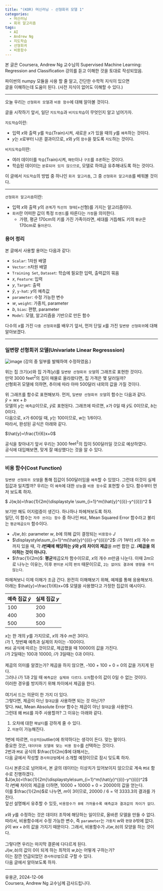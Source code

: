 ```yaml
---
title: "(KOR) 머신러닝 - 선형회귀 모델 1"
categories:
  - 머신러닝
  - 회귀 알고리즘
tags:
  - AI
  - Andrew Ng
  - 지도학습
  - 선형회귀
  - 비용함수
---
```


본 글은 Coursera, Andrew Ng 교수님의
Supervised Machine Learning: Regression and Classification 강의를 듣고 이해한 것을 토대로 작성되었음.

파이썬의 numpy 모듈을 사용 할 줄 알고, 간단한 수학적 지식이 있으면<br> 글을 이해하는데 도움이 된다. (사전 지식이 없어도 이해할 수 있다.)

---

오늘 우리는 `선형회귀 모델`과 `비용 함수`에 대해 알아볼 것이다.

글을 시작하기 앞서, 일단 `지도학습`과 `비지도학습`이 무엇인지 알고 넘어가자.

`지도학습`이란:

- 입력 $x$와 출력 $y$를 `학습`(Train)시켜, 새로운 $x$가 있을 때의 $y$를 `예측`하는 것이다.
- $y$는 $x$로부터 나온 결과이므로, $x$와 $y$의 `함수`을 찾도록 `지도`하는 것이다.

`비지도학습`이란:

- 여러 데이터를 `학습`(Train)시켜, `패턴`이나 `구조`를 `추론`하는 것이다.
- 학습된 데이터는 `분류되어 있지 않으므로`, 모델로 하여금 유추해내도록 하는 것이다.

이 글에서 `지도학습`의 방법 중 하나인 `회귀 알고리즘`, 그 중 `선형회귀 알고리즘`를 배워볼 것이다.

---

`선형회귀 알고리즘`이란:

- 입력 $x$와 출력 $y$의 `관계`가 `직선의 형태`(=선형)를 가지는 알고리즘이다.
- `회귀`란 어떠한 값이 특정 `트렌드`를 따른다는 `가정`을 의미한다.
  - 가령, 평균 170cm의 키를 가진 가족이라면, 세대를 거듭해도 키의 `평균`은 170cm로 `돌아온다`.

### 용어 정리

본 글에서 사용할 용어는 다음과 같다:

- `Scalar`: 1차원 배열
- `Vector`: n차원 배열
- `Training Set`, `Dataset`: 학습에 필요한 입력, 출력값의 묶음
- $x$, `Feature`: 입력
- $y$, `Target`: 출력
- $\hat{y}$, `y-hat`: $y$의 예측값
- `parameter`: 수정 가능한 변수
- $w$, `weight`: 가중치, parameter
- $b$, `bias`: 편향, parameter
- `Model`: 모델, 알고리즘을 기반으로 만든 함수

다수의 $x$를 가진 `다중 선형회귀`를 배우기 앞서, 먼저 단일 $x$를 가진 `일변량 선형회귀`에 대해 알아보겠다.

---

### 일변량 선형회귀 모델(Univariate Linear Regresssion)

![image](https://github.com/user-attachments/assets/491911b5-9ccf-4fec-9e77-cccc4a52fd5c)
(강의 중 일부를 발췌하여 수정하였음.)

위는 집 크기($x$)와 집 가격($y$)를 `일변량 선형회귀 모델`의 그래프로 표현한 것이다. <br>
만약 3000 $\text{feet}^2$의 집이 매물로 올라왔다면, 집 가격은 몇 달러일까?<br>
선형회귀 모델에 의하면, 추이에 따라 아마 500달러 내외의 값을 가질 것이다.

위 그래프를 함수로 표현해보자.
먼저, `일변량 선형회귀 모델`의 함수는 다음과 같다.<br>
$\hat{y}=wx+b$
<br>
모델의 $y$는 `예측값`이므로, $\hat{y}$로 표현된다.
그래프에 따르면, $x$가 0일 때 $\hat{y}$도 0이므로, $b$는 0이다. <br>
다음으로, $x$가 600일 때, $y$는 100이므로, $w$는 $1/6$이다. <br> 따라서, 완성된 공식은 아래와 같다.<br>

$\hat{y}=\frac{1}{6}x+0$

공식을 찾아내기 앞서 우리는 3000 $\text{feet}^2$의 집이 500달러일 것으로 예상하였다. <br> 공식에 대입해보면, 맞게 잘 예상했다는 것을 알 수 있다.

---

### 비용 함수(Cost Function)

`일변량 선형회귀 모델`을 통해 집값이 500달러임을 `예측`할 수 있었다.
그런데 이것이 실제 집값과 일치할까? 우리는 이 `예측`에 대한 `성능`을 `비용 함수`로 표현할 수 있다. 함수부터 먼저 보도록 하자. <br>

$ J(w,b)=\frac{1}{2m}\displaystyle \sum_{i=1}^m(\hat{y}^{(i)}-y^{(i)})^2 $<br>

보기만 해도 어지럼증이 생긴다. 하나하나 파헤쳐보도록 하자.<br>
일단, 이 함수는 `자주 쓰이는 함수` 중 하나인 `MSE`, Mean Squared Error 함수라고 불리는 `평균제곱오차` 함수이다.

- $J(w,b)$: parameter $w$, $b$에 의해 값이 결정되는 `비용함수` $J$
- $\displaystyle\sum_{i=1}^m(\hat{y}^{(i)}-y^{(i)})^2$: $i$가 1부터 $x$의 개수 $m$까지 있을 때, 각 **$i$번째에 해당하는 $\hat{y}$와 $y$의 차이의 제곱**을 $m$번 합한 값. **$i$제곱을 의미하는 것이 아니다.**
- $\frac{1}{2m}$: **평균**제곱오차 함수이므로, $x$의 개수 $m$만큼 나눈다. 이때 $2m$으로 나누는 이유는, 이후 `편미분` 시의 `편의` 때문이므로, `2는 없어도 결과에 영향을 주지 않는다`.

파헤쳐보니 이제 이해가 조금 간다.
완전히 이해해보기 위해, 예제를 통해 응용해보자.
<br>아래는 $\hat{y}=\frac{1}{6}x+0$ 모델을 사용했다고 가정한 집값의 예시이다.

| 예측 집값 $\hat{y}$ | 실제 집값 $y$ |
| :------------------ | ------------- |
| 100                 | 200           |
| 400                 | 300           |
| 500                 | 500           |

$x$는 한 개의 $y$를 가지므로, $x$의 개수 $m$은 3이다.<br>
$i$가 1, 첫번째 예측과 실제의 차이는 -100이다. <br>`MSE` 공식에 따르는 것이므로, 제곱했을 때 10000의 값을 가진다. <br>$i$가 2일때는 100과 10000, $i$가 3일때는 0과 0이다. <br><br>
제곱의 의미를 알겠는가? 제곱을 하지 않으면, -100 + 100 + 0 = 0의 값을 가지게 된다. <br>그러나 $i$가 1과 2일 때 `예측값은 실제와 다르다`. `오차`함수의 값이 0일 수 없는 것이다.<br> 이러한 경우를 방지하기 위해 차이에서 제곱을 한다.<br><br>여기서 드는 의문이 한 가지 더 있다. <br>그렇다면, 제곱이 아닌 `절대값`을 사용하면 되는 것 아닌가?<br>맞다. `MAE`, Mean Absolute Error 함수는 제곱이 아닌 `절대값`을 사용한다. <br> 그런데 왜 `MSE`를 자주 사용할까? 그 이유는 아래와 같다. <br>

1. 오차에 대한 `패널티`를 강하게 줄 수 있다.
2. `미분`이 가능해진다.<br>

1번에 따르면, `이상치`(outlier)에 취약하다는 생각이 든다. 맞는 말이다. <br> 중요한 것은, `데이터와 모델에 맞는 비용 함수`를 선택하는 것이다.<br> 2번과 `MSE` 공식의 $\frac{1}{2m}$에 대해서는,<br> 다음 글에서 작성할 `경사하강법`에서 소개할 예정이므로 잠시 잊도록 하자.

다시 본론으로 넘어와서, 본 글의 데이터는 이상치가 있어보이지 않으므로 계속 `MSE` 함수로 진행하겠다. <br>
$J(w,b)=\frac{1}{2m}\displaystyle\sum_{i=1}^m(\hat{y}^{(i)}-y^{(i)})^2$ <br>
각 $i$번째 차이의 제곱을 더하면, 10000 + 10000 + 0 = 20000의 값을 얻는다. <br>
이를 $\frac{1}{2m}$로 나누면, $m$이 3이므로, 20000 / 6 = 약 3333.3의 결과를 가진다.
<br> 앞선 설명해서 유추할 수 있듯, `비용함수가 0에 가까울수록 예측값과 결과값의 차이가 없다`. <br><br> $x$와 $y$를 수정하는 것은 데이터 조작에 해당하는 일이므로, 올바른 모델을 만들 수 없다. <br> 따라서, 비용함수에서 수정 가능한 변수, 즉 `parameter`는 `가중치` $w$와 `편향` $b$밖에 없다. <br> $\hat{y}$이 $wx+b$의 값을 가지기 때문이다. 그래서, 비용함수가 $J(w,b)$의 모양을 하는 것이다. <br><br> 그렇다면 우리는 마지막 결론에 다다르게 된다. <br>
$J(w,b)$의 값이 0이 되게 하는 최적의 $w$,$b$는 어떻게 구하는가? <br> 이는 잠깐 언급되었던 `경사하강법`으로 구할 수 있다. <br> 다음 글에서 알아보도록 하자.
<br>

---

유용균, 2024-12-06 <br>
Coursera, Andrew Ng 교수님께 감사드립니다.

